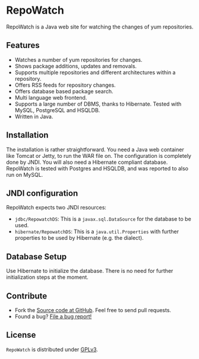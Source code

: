 # RepoWatch

RepoWatch is a Java web site for watching the changes of yum repositories.

## Features

* Watches a number of yum repositories for changes.
* Shows package additions, updates and removals.
* Supports multiple repositories and different architectures within a repository.
* Offers RSS feeds for repository changes.
* Offers database based package search.
* Multi language web frontend.
* Supports a large number of DBMS, thanks to Hibernate. Tested with MySQL, PostgreSQL and HSQLDB.
* Written in Java.

## Installation

The installation is rather straightforward. You need a Java web container like Tomcat or Jetty, to run the WAR file on. The configuration is completely done by JNDI. You will also need a Hibernate compliant database. RepoWatch is tested with Postgres and HSQLDB, and was reported to also run on MySQL.

## JNDI configuration

RepoWatch expects two JNDI resources:

* `jdbc/RepowatchDS`: This is a `javax.sql.DataSource` for the database to be used.
* `hibernate/RepowatchDS`: This is a `java.util.Properties` with further properties to be used by Hibernate (e.g. the dialect).

## Database Setup

Use Hibernate to initialize the database. There is no need for further initialization steps at the moment.

## Contribute

* Fork the [Source code at GitHub](https://github.com/shred/repowatch). Feel free to send pull requests.
* Found a bug? [File a bug report!](https://github.com/shred/repowatch/issues)

## License

`RepoWatch` is distributed under [GPLv3](http://www.gnu.org/licenses/gpl-3.0.html).

